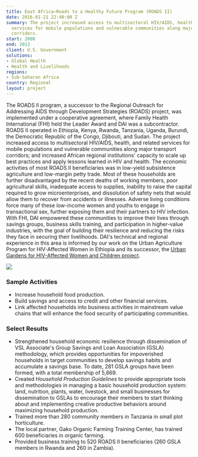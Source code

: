 ```yaml
---
title: East Africa—Roads to a Healthy Future Program (ROADS II)
date: 2016-01-21 22:40:00 Z
summary: The project increased access to multisectoral HIV/AIDS, health, and related
  services for mobile populations and vulnerable communities along major transport
  corridors.
start: 2008
end: 2013
client: U.S. Government
solutions:
- Global Health
- Health and Livelihoods
regions:
- Sub-Saharan Africa
country: Regional
layout: project
---
```


The ROADS II program, a successor to the Regional Outreach for Addressing AIDS through Development Strategies (ROADS) project, was implemented under a cooperative agreement, where Family Health International (FHI) held the Leader Award and DAI was a subcontractor. ROADS II operated in Ethiopia, Kenya, Rwanda, Tanzania, Uganda, Burundi, the Democratic Republic of the Congo, Djibouti, and Sudan. The project increased access to multisectoral HIV/AIDS, health, and related services for mobile populations and vulnerable communities along major transport corridors; and increased African regional institutions' capacity to scale up best practices and apply lessons learned in HIV and health. The economic activities of most ROADS II beneficiaries was in low-yield subsistence agriculture and low-margin petty trade. Most of these households are further disadvantaged by the recent deaths of working members, poor agricultural skills, inadequate access to supplies, inability to raise the capital required to grow microenterprises, and dissolution of safety nets that would allow them to recover from accidents or illnesses. Adverse living conditions force many of these low-income women and youths to engage in transactional sex, further exposing them and their partners to HIV infection. With FHI, DAI empowered these communities to improve their lives through savings groups, business skills training, and participation in higher-value industries, with the goal of building their resilience and reducing the risks they face in securing their livelihoods. DAI's technical and regional experience in this area is informed by our work on the Urban Agriculture Program for HIV-Affected Women in Ethiopia and its successor, the [Urban Gardens for HIV-Affected Women and Children project][1].

![][2]

###  Sample Activities

* Increase household food production.
* Build savings and access to credit and other financial services.
* Link affected households into business activities in mainstream value chains that will enhance the food security of participating communities.

###  Select Results

* Strengthened household economic resilience through dissemination of VSL Associate's Group Savings and Loan Association (GSLA) methodology, which provides opportunities for impoverished households in target communities to develop savings habits and accumulate a savings base. To date, 281 GSLA groups have been formed, with a total membership of 5,669.
* Created _Household Production Guidelines_ to provide appropriate tools and methodologies in managing a basic household production system: land, nutrition, plants, water, livestock, and small businesses for dissemination to GSLAs to encourage their members to start thinking about and implementing creative productive behaviors around maximizing household production.
* Trained more than 280 community members in Tanzania in small plot horticulture.
* The local partner, Gako Organic Farming Training Center, has trained 600 beneficiaries in organic farming.
* Provided business training to 520 ROADS II beneficiaries (260 GSLA members in Rwanda and 260 in Zambia).

[1]: /our-work/projects/ethiopia—urban-gardens-program-hiv-affected-women-and-children-ugp
[2]: https://assetify-dai.com/projects/ZambiaROADS.jpg
